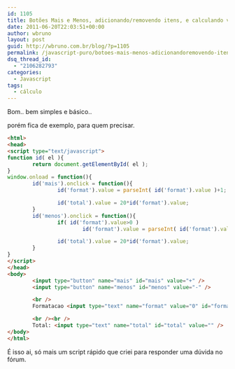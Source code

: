 ```yaml
---
id: 1105
title: Botões Mais e Menos, adicionando/removendo itens, e calculando valor automaticamente
date: 2011-06-20T22:03:51+00:00
author: wbruno
layout: post
guid: http://wbruno.com.br/blog/?p=1105
permalink: /javascript-puro/botoes-mais-menos-adicionandoremovendo-itens-calculando-valor-automaticamente/
dsq_thread_id:
  - "2106282793"
categories:
  - Javascript
tags:
  - cálculo
---
```

Bom.. bem simples e básico..

porém fica de exemplo, para quem precisar.

<!--more-->

``` html
<html>
<head>
<script type="text/javascript">
function id( el ){
        return document.getElementById( el );
}
window.onload = function(){
        id('mais').onclick = function(){
                id('format').value = parseInt( id('format').value )+1;

                id('total').value = 20*id('format').value;
        }
        id('menos').onclick = function(){
                if( id('format').value>0 )
                        id('format').value = parseInt( id('format').value )-1;

                id('total').value = 20*id('format').value;
        }
}
</script>
</head>
<body>
        <input type="button" name="mais" id="mais" value="+" />
        <input type="button" name="menos" id="menos" value="-" />

        <br />
        Formatacao <input type="text" name="format" value="0" id="format" size="2" /> x 20,00

        <br /><br />
        Total: <input type="text" name="total" id="total" value="" />
</body>
</html>
```

É isso ai, só mais um script rápido que criei para responder uma dúvida no fórum.
